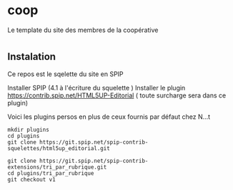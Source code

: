 # coop
Le template du site des membres de la coopérative 


# 

## Instalation 

Ce repos est le sqelette du site en SPIP 

Installer SPIP (4.1 à l'écriture du squelette )
Installer le plugin https://contrib.spip.net/HTML5UP-Editorial ( toute surcharge sera dans ce plugin)


Voici les plugins persos en plus de ceux fournis par défaut chez N...t 

```
mkdir plugins
cd plugins 
git clone https://git.spip.net/spip-contrib-squelettes/html5up_editorial.git

git clone https://git.spip.net/spip-contrib-extensions/tri_par_rubrique.git
cd plugins/tri_par_rubrique
git checkout v1
``` 

